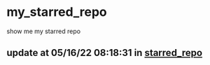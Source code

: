 # my_starred_repo
show me my starred repo

update at 05/16/22 08:18:31 in [starred_repo](./index.html)
---

